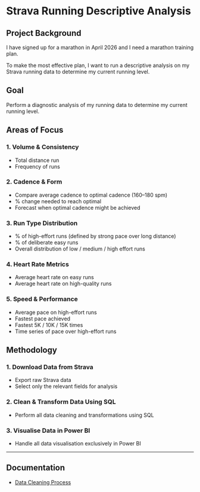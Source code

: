 #  Strava Running Descriptive Analysis

##  Project Background

I have signed up for a marathon in April 2026 and I need a marathon training plan.

To make the most effective plan, I want to run a descriptive analysis on my Strava running data to determine my current running level.

##  Goal

Perform a diagnostic analysis of my running data to determine my current running level.

##  Areas of Focus

### 1. Volume & Consistency
- Total distance run
- Frequency of runs

### 2. Cadence & Form
- Compare average cadence to optimal cadence (160–180 spm)
- % change needed to reach optimal
- Forecast when optimal cadence might be achieved

### 3. Run Type Distribution
- % of high-effort runs (defined by strong pace over long distance)
- % of deliberate easy runs
- Overall distribution of low / medium / high effort runs

### 4. Heart Rate Metrics
- Average heart rate on easy runs
- Average heart rate on high-quality runs

### 5. Speed & Performance
- Average pace on high-effort runs
- Fastest pace achieved
- Fastest 5K / 10K / 15K times
- Time series of pace over high-effort runs

##  Methodology

### 1. Download Data from Strava
- Export raw Strava data
- Select only the relevant fields for analysis

### 2. Clean & Transform Data Using SQL
- Perform all data cleaning and transformations using SQL

### 3. Visualise Data in Power BI
- Handle all data visualisation exclusively in Power BI

---

## Documentation

- [Data Cleaning Process](README_strava_data_cleaning.md)
